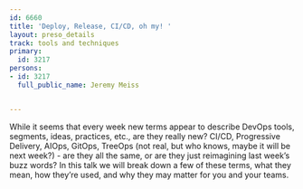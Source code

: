 ---
id: 6660
title: 'Deploy, Release, CI/CD, oh my! '
layout: preso_details
track: tools and techniques
primary:
  id: 3217
persons:
- id: 3217
  full_public_name: Jeremy Meiss

---
While it seems that every week new terms appear to describe DevOps tools, segments, ideas, practices, etc., are they really new? CI/CD, Progressive Delivery, AIOps, GitOps, TreeOps (not real, but who knows, maybe it will be next week?) -  are they all the same, or are they just reimagining last week’s buzz words? In this talk we will break down a few of these terms, what they mean, how they’re used, and why they may matter for you and your teams.